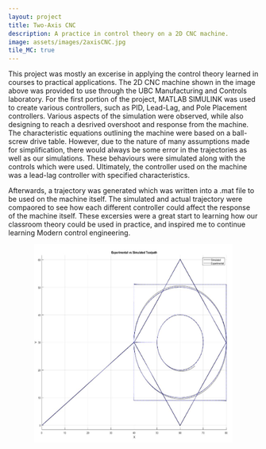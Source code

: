 ```yaml
---
layout: project
title: Two-Axis CNC
description: A practice in control theory on a 2D CNC machine.
image: assets/images/2axisCNC.jpg
tile_MC: true
---
```


This project was mostly an excerise in applying the control theory learned in courses to practical applications. The 2D CNC machine shown in the image above was provided to use through the UBC Manufacturing and Controls laboratory. For the first portion of the project, MATLAB SIMULINK was used to create various controllers, such as PID, 
Lead-Lag, and Pole Placement controllers. Various aspects of the simulation were observed, while also designing to reach a desrived overshoot and response from the machine.
The characteristic equations outlining the machine were based on a ball-screw drive table. However, due to the nature of many assumptions made for simplification, there would always be some error in the trajectories as well as our simulations. These behaviours were simulated along with the controls which were used. Ultimately, the controller
used on the machine was a lead-lag controller with specified characteristics.

Afterwards, a trajectory was generated which was written into a .mat file to be used on the machine itself. The simulated and actual trajectory were compaored to see how each different controller could affect the response of the machine itself.
These excersies were a great start to learning how our classroom theory could be used in practice, and inspired me to continue learning Modern control engineering.
<center><img src="ProjectImages/2dCNCcontour.jpg" alt="Closeup of Driver chip" width="400" height="400"></center>

